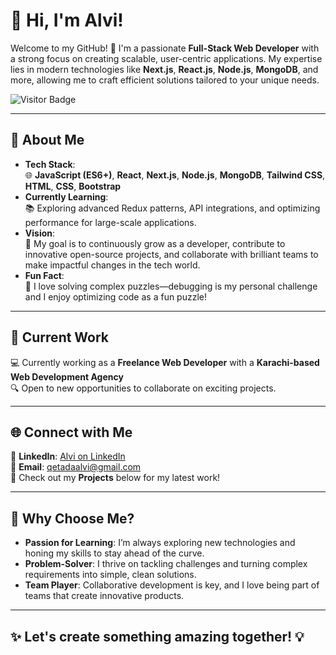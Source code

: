 # 👋 Hi, I'm Alvi! 

Welcome to my GitHub! 🚀 I'm a passionate **Full-Stack Web Developer** with a strong focus on creating scalable, user-centric applications. My expertise lies in modern technologies like **Next.js**, **React.js**, **Node.js**, **MongoDB**, and more, allowing me to craft efficient solutions tailored to your unique needs.

![Visitor Badge](https://visitor-badge.glitch.me/badge?page_id=Qetada-Alvi.Qetada-Alvi)

---

## 🚀 **About Me**
- **Tech Stack**:  
  🌐 **JavaScript (ES6+)**, **React**, **Next.js**, **Node.js**, **MongoDB**, **Tailwind CSS**, **HTML**, **CSS**, **Bootstrap**  
- **Currently Learning**:  
  📚 Exploring advanced Redux patterns, API integrations, and optimizing performance for large-scale applications.  
- **Vision**:  
  🎯 My goal is to continuously grow as a developer, contribute to innovative open-source projects, and collaborate with brilliant teams to make impactful changes in the tech world.  
- **Fun Fact**:  
  🌟 I love solving complex puzzles—debugging is my personal challenge and I enjoy optimizing code as a fun puzzle!

---

## 💼 **Current Work**  
💻 Currently working as a **Freelance Web Developer** with a **Karachi-based Web Development Agency**  
🔍 Open to new opportunities to collaborate on exciting projects.

---

## 🌐 **Connect with Me**  
🔗 **LinkedIn**: [Alvi on LinkedIn](https://www.linkedin.com/in/qetada-alvi-9307b3268/)  
📧 **Email**: [qetadaalvi@gmail.com](mailto:qetadaalvi@gmail.com)  
📂 Check out my **Projects** below for my latest work!  

---

## 🎯 **Why Choose Me?**
- **Passion for Learning**: I’m always exploring new technologies and honing my skills to stay ahead of the curve.
- **Problem-Solver**: I thrive on tackling challenges and turning complex requirements into simple, clean solutions.
- **Team Player**: Collaborative development is key, and I love being part of teams that create innovative products.

---

## ✨ Let's create something amazing together! 💡
